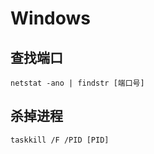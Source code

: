 # Windows

## 查找端口

```shell
netstat -ano | findstr [端口号]
```

## 杀掉进程

```shell
taskkill /F /PID [PID]
```

